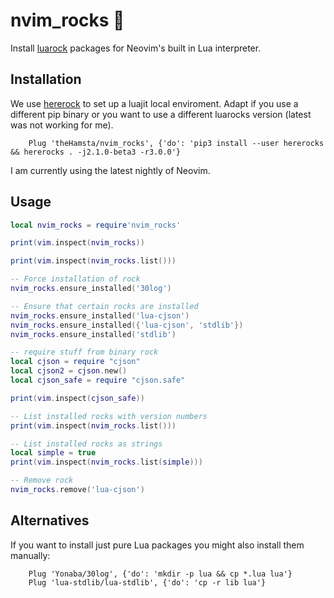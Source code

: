 # nvim_rocks 🤘

Install [luarock](https://luarocks.org/) packages for Neovim's built in Lua interpreter.

## Installation

We use [hererock](https://github.com/luarocks/hererocks) to set up a luajit local enviroment.
Adapt if you use a different pip binary or you want to use a different luarocks version (latest was not working for me).

```vim
    Plug 'theHamsta/nvim_rocks', {'do': 'pip3 install --user hererocks && hererocks . -j2.1.0-beta3 -r3.0.0'}
```

I am currently using the latest nightly of Neovim.

## Usage

```lua
local nvim_rocks = require'nvim_rocks'

print(vim.inspect(nvim_rocks))

print(vim.inspect(nvim_rocks.list()))

-- Force installation of rock
nvim_rocks.ensure_installed('30log')

-- Ensure that certain rocks are installed
nvim_rocks.ensure_installed('lua-cjson')
nvim_rocks.ensure_installed({'lua-cjson', 'stdlib'})
nvim_rocks.ensure_installed('stdlib')

-- require stuff from binary rock
local cjson = require "cjson"
local cjson2 = cjson.new()
local cjson_safe = require "cjson.safe"

print(vim.inspect(cjson_safe))

-- List installed rocks with version numbers
print(vim.inspect(nvim_rocks.list()))

-- List installed rocks as strings
local simple = true
print(vim.inspect(nvim_rocks.list(simple)))

-- Remove rock
nvim_rocks.remove('lua-cjson')
```

## Alternatives

If you want to install just pure Lua packages you might also install them manually:

```vim
    Plug 'Yonaba/30log', {'do': 'mkdir -p lua && cp *.lua lua'}
    Plug 'lua-stdlib/lua-stdlib', {'do': 'cp -r lib lua'}
```
